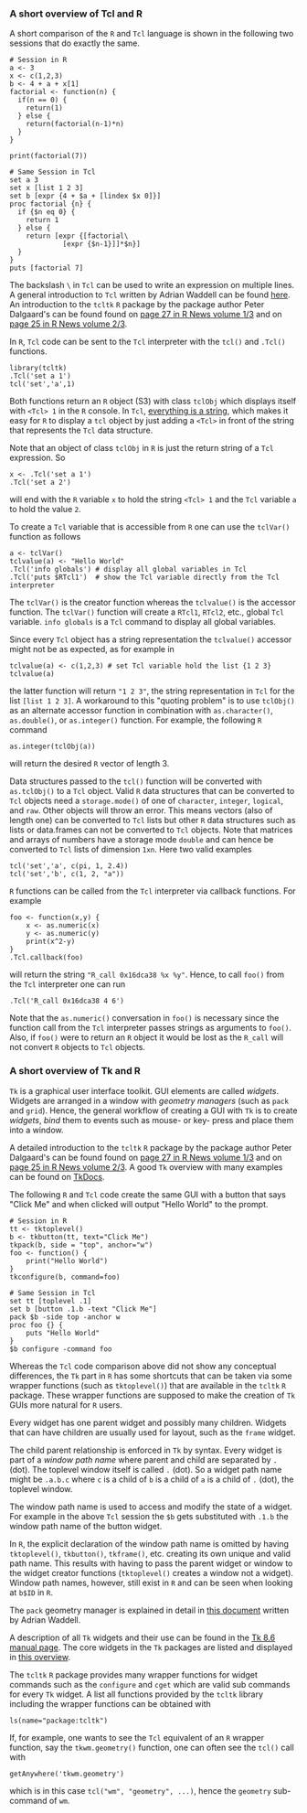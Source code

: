 <script>
window.onload = function() {
    document.getElementById("learn_R_tcltk").className += " selected";
    document.getElementById("learn_R").firstChild.href = "learn_R_tcltk.html";
    document.getElementById("learn_Tcl").firstChild.href = "learn_Tcl_Tk.html";
}
</script>


### A short overview of Tcl and R

A short comparison of the `R` and `Tcl` language is shown in the
following two sessions that do exactly the same.

<div class="twocolumn">

~~~~~ {.left}
# Session in R
a <- 3
x <- c(1,2,3)
b <- 4 + a + x[1]
factorial <- function(n) {
  if(n == 0) {
    return(1)
  } else {
    return(factorial(n-1)*n)
  }
}

print(factorial(7))
~~~~~

~~~ {.right .tclcode}
# Same Session in Tcl
set a 3
set x [list 1 2 3]
set b [expr {4 + $a + [lindex $x 0]}]
proc factorial {n} {
  if {$n eq 0} {
    return 1
  } else {
    return [expr {[factorial\
             [expr {$n-1}]]*$n}]
  }
}
puts [factorial 7]
~~~
</div>

The backslash `\` in `Tcl` can be used to write an expression on
multiple lines. A general introduction to `Tcl` written by Adrian
Waddell can be found
[here](https://math.uwaterloo.ca/statistics-and-actuarial-science/sites/ca.statistics-and-actuarial-science/files/uploads/files/Rtcltk_tcl.pdf). An
introduction to the `tcltk` `R` package by the package author Peter
Dalgaard's can be found found on
[page 27 in R News volume 1/3](http://cran.r-project.org/doc/Rnews/Rnews_2001-3.pdf)
and on 
[page 25 in R News volume 2/3](http://cran.r-project.org/doc/Rnews/Rnews_2002-3.pdf).

In `R`, `Tcl` code can be sent to the `Tcl` interpreter with the
`tcl()` and `.Tcl()` functions.

~~~~~
library(tcltk)
.Tcl('set a 1')
tcl('set','a',1)
~~~~~

Both functions return an `R` object (S3) with class `tclObj` which
displays itself with `<Tcl> 1` in the `R` console. In `Tcl`,
[everything is a string](http://wiki.tcl.tk/3018), which makes it easy
for `R` to display a `tcl` object by just adding a `<Tcl>` in front of
the string that represents the `Tcl` data structure.

Note that an object of class `tclObj` in `R` is just the return string
of a `Tcl` expression. So

~~~
x <- .Tcl('set a 1') 
.Tcl('set a 2')
~~~

will end with the `R` variable `x` to hold the string `<Tcl> 1` and
the `Tcl` variable `a` to hold the value `2`.

To create a `Tcl` variable that is accessible from `R` one can use the
`tclVar()` function as follows

~~~
a <- tclVar()
tclvalue(a) <- "Hello World"
.Tcl('info globals') # display all global variables in Tcl
.Tcl('puts $RTcl1')  # show the Tcl variable directly from the Tcl interpreter 
~~~

The `tclVar()` is the creator function whereas the `tclvalue()` is the
accessor function. The `tclVar()` function will create a `RTcl1`,
`RTcl2`, etc., global `Tcl` variable. `info globals` is a `Tcl`
command to display all global variables.

Since every `Tcl` object has a string representation the `tclvalue()`
accessor might not be as expected, as for example in

~~~
tclvalue(a) <- c(1,2,3) # set Tcl variable hold the list {1 2 3}
tclvalue(a)
~~~

the latter function will return `"1 2 3"`, the string representation
in `Tcl` for the list `[list 1 2 3]`. A workaround to this "quoting
problem" is to use `tclObj()` as an alternate accessor function in
combination with `as.character()`, `as.double()`, or `as.integer()`
function. For example, the following `R` command

~~~
as.integer(tclObj(a))
~~~

will return the desired `R` vector of length 3.

Data structures passed to the `tcl()` function will be converted with
`as.tclObj()` to a `Tcl` object. Valid `R` data structures that can be
converted to `Tcl` objects need a `storage.mode()` of one of
`character`, `integer`, `logical`, and `raw`. Other objects will throw
an error. This means vectors (also of length one) can be converted to
`Tcl` lists but other `R` data structures such as lists or data.frames
can not be converted to `Tcl` objects. Note that matrices and arrays
of numbers have a storage mode `double` and can hence be converted to
`Tcl` lists of dimension `1xn`. Here two valid examples

~~~
tcl('set','a', c(pi, 1, 2.4))
tcl('set','b', c(1, 2, "a"))
~~~

`R` functions can be called from the `Tcl` interpreter via callback
functions. For example

~~~
foo <- function(x,y) {
	x <- as.numeric(x)
	y <- as.numeric(y)
	print(x^2-y)
}
.Tcl.callback(foo)
~~~

will return the string `"R_call 0x16dca38 %x %y"`. Hence, to call
`foo()` from the `Tcl` interpreter one can run

~~~
.Tcl('R_call 0x16dca38 4 6')
~~~

Note that the `as.numeric()` conversation in `foo()` is necessary
since the function call from the `Tcl` interpreter passes strings as
arguments to `foo()`. Also, if `foo()` were to return an `R` object it
would be lost as the `R_call` will not convert `R` objects to `Tcl`
objects.

### A short overview of Tk and R

`Tk` is a graphical user interface toolkit. GUI elements are called
*widgets*. Widgets are arranged in a window with *geometry managers*
(such as `pack` and `grid`). Hence, the general workflow of creating a
GUI with `Tk` is to create *widgets*, *bind* them to events such as
mouse- or key- press and place them into a window.

A detailed introduction to the `tcltk` `R` package by the package
author Peter Dalgaard's can be found found on
[page 27 in R News volume 1/3](http://cran.r-project.org/doc/Rnews/Rnews_2001-3.pdf)
and on
[page 25 in R News volume 2/3](http://cran.r-project.org/doc/Rnews/Rnews_2002-3.pdf). A
good `Tk` overview with many examples can be found on
[TkDocs](http://www.tkdocs.com/).



The following `R` and `Tcl` code create the same GUI with a button
that says "Click Me" and when clicked will output "Hello World" to the
prompt.

<div class="twocolumn">

~~~~~ {.left}
# Session in R
tt <- tktoplevel()
b <- tkbutton(tt, text="Click Me")
tkpack(b, side = "top", anchor="w")
foo <- function() {
	print("Hello World")
}
tkconfigure(b, command=foo)
~~~~~

~~~ {.right .tclcode}
# Same Session in Tcl
set tt [toplevel .1]
set b [button .1.b -text "Click Me"]
pack $b -side top -anchor w
proc foo {} {
	puts "Hello World"
}
$b configure -command foo
~~~
</div>

Whereas the `Tcl` code comparison above did not show any conceptual
differences, the `Tk` part in `R` has some shortcuts that can be taken
via some wrapper functions (such as `tktoplevel()`) that are available
in the `tcltk` `R` package. These wrapper functions are supposed to
make the creation of `Tk` GUIs more natural for `R` users.

Every widget has one parent widget and possibly many children. Widgets
that can have children are usually used for layout, such as the
`frame` widget.

The child parent relationship is enforced in `Tk` by syntax. Every
widget is part of a *window path name* where parent and child are
separated by `.` (dot). The toplevel window itself is called `.`
(dot). So a widget path name might be `.a.b.c` where `c` is a child of
`b` is a child of `a` is a child of `.` (dot), the toplevel window.

The window path name is used to access and modify the state of a
widget. For example in the above `Tcl` session the `$b` gets
substituted with `.1.b` the window path name of the button widget.

In `R`, the explicit declaration of the window path name is omitted by
having `tktoplevel()`, `tkbutton()`, `tkframe()`, etc. creating its
own unique and valid path name. This results with having to pass the
parent widget or window to the widget creator functions
(`tktoplevel()` creates a window not a widget). Window path names,
however, still exist in `R` and can be seen when looking at `b$ID` in
`R`.

The `pack` geometry manager is explained in detail in
[this document](https://math.uwaterloo.ca/statistics-and-actuarial-science/sites/ca.statistics-and-actuarial-science/files/uploads/files/Rtcltk_geometry.pdf)
written by Adrian Waddell.

A description of all `Tk` widgets and their use can be found in the
[Tk 8.6 manual page](https://www.tcl.tk/man/tcl8.6/TkCmd/contents.htm). The
core widgets in the `Tk` packages are listed and displayed in
[this overview](http://wiki.tcl.tk/490).

The `tcltk` `R` package provides many wrapper functions for widget
commands such as the `configure` and `cget` which are valid sub
commands for every `Tk` widget. A list all functions provided by the
`tcltk` library including the wrapper functions can be obtained with

~~~
ls(name="package:tcltk")
~~~

If, for example, one wants to see the `Tcl` equivalent of an `R`
wrapper function, say the `tkwm.geometry()` function, one can often
see the `tcl()` call with

~~~
getAnywhere('tkwm.geometry')
~~~

which is in this case `tcl("wm", "geometry", ...)`, hence the
`geometry` sub-command of `wm`.
